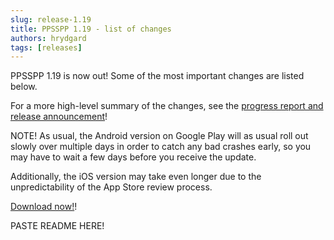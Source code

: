```yaml
---
slug: release-1.19
title: PPSSPP 1.19 - list of changes
authors: hrydgard
tags: [releases]
---
```


PPSSPP 1.19 is now out! Some of the most important changes are listed below.

For a more high-level summary of the changes, see the [progress report and release announcement](/blog/1-19-release-announcement)!

NOTE! As usual, the Android version on Google Play will as usual roll out slowly over multiple days in order to catch any bad crashes early, so you may have to wait a few days before you receive the update.

Additionally, the iOS version may take even longer due to the unpredictability of the App Store review process.

[Download now!](/download)!

PASTE README HERE!